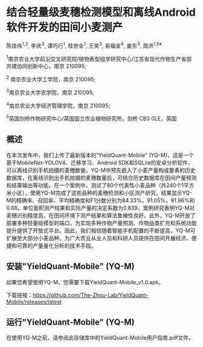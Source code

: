 # 结合轻量级麦穗检测模型和离线Android软件开发的田间小麦测产

陈佳伟<sup>1,2</sup>, 李庆<sup>3</sup>, 谭巧行<sup>1</sup>, 桂世全<sup>1</sup>, 王笑<sup>3</sup>, 易福金<sup>4</sup>, 姜东<sup>3</sup>, 周济<sup>1,5※</sup>

<sup>1</sup>南京农业大学前沿交叉研究院/植物表型组学研究中心/江苏省现代作物生产省部共建协同创新中心，南京 210095;

<sup>2</sup> 南京农业大学工学院，南京 210095;

<sup>3</sup>南京农业大学农学院，南京 210095;

<sup>4</sup>南京农业大学经济管理学院，南京 210095;

<sup>5</sup>英国剑桥作物研究中心/英国国立农业植物研究所，剑桥 CB3 0LE，英国

## 概述
在本次发布中，我们上传了最新版本的“YieldQuant-Mobile" (YQ-M)，这是一个基于MobileNet-YOLOV4、迁移学习、Android SDK和SQLite的安卓分析软件，可以离线识别手机拍摄的麦穗数量。YQ-M中预先嵌入了小麦产量构成要素的历史数据库，在离线识别出手机拍摄的麦穗数量后，可结合历史数据库在田间产量预测和结果输出等功能。在一个案例中，测试了80个代表性小麦品种（共240个1平方米小区），使用YQ-M完成了这些品种的麦穗检测和小区测产研究，结果显示YQ-M的精确率、召回率、平均精确度和F1分数分别为84.33%，91.05%，91.96%和0.88。单位面积测产结果和实际产量的决定系数为0.839，案例研究表明YQ-M对麦穗识别精度高，在田间环境下测产结果和算法鲁棒性良好。此外，YQ-M开放了部署多种轻量级模型的端口，为实现多种作物产量预测、作物品类扩充和系统功能提升提供了开放式平台。因此，我们相信随着智能手机配置的不断提高，YQ-M可扩展至大部分小麦品种，为广大农业从业人员和科研人员提供在田间开展经济、便捷和可靠的产量量化分析的技术手段。


## 安装"YieldQuant-Mobile" (YQ-M)
如果您希望使用YQ-M，您需要下载YieldQuant-Mobile_v1.0.apk。

下载链接：https://github.com/The-Zhou-Lab/YieldQuant-Mobile/releases/latest
   
## 运行"YieldQuant-Mobile" (YQ-M)

在使用YQ-M之前，请参阅此存储库中的YieldQuant-Mobile用户指南.pdf文件。
